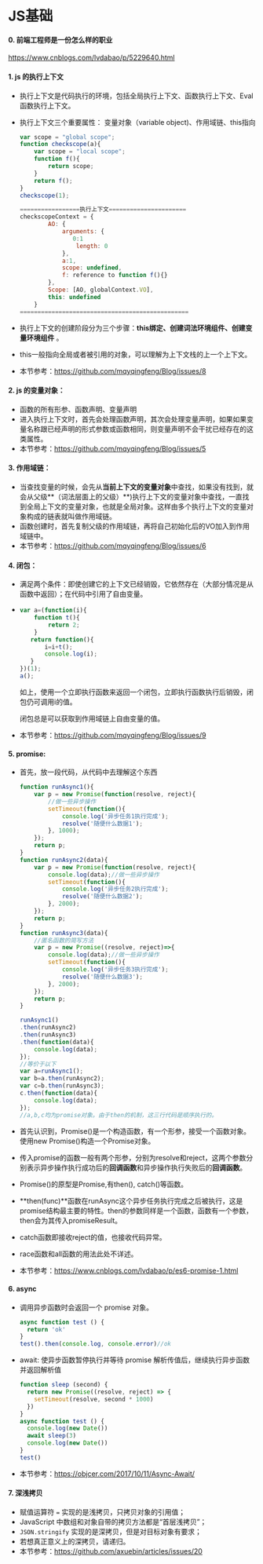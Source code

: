 <h1>JS基础</h1>

#### 0. 前端工程师是一份怎么样的职业

https://www.cnblogs.com/lvdabao/p/5229640.html

#### 1. js 的执行上下文

   - 执行上下文是代码执行的环境，包括全局执行上下文、函数执行上下文、Eval函数执行上下文。

   - 执行上下文三个重要属性： 变量对象（variable object)、作用域链、this指向

     ```js
     var scope = "global scope";
     function checkscope(a){
         var scope = "local scope";
         function f(){
             return scope;
         }
         return f();
     }
     checkscope(1);
     
     =================执行上下文======================
     checkscopeContext = {
             AO: {
                 arguments: {
                 	0:1
                     length: 0
                 },
                 a:1,
                 scope: undefined,
                 f: reference to function f(){}
             },
             Scope: [AO, globalContext.VO],
             this: undefined
         }
     ================================================
     ```

   - 执行上下文的创建阶段分为三个步骤：**this绑定、创建词法环境组件、创建变量环境组件** 。

   - this一般指向全局或者被引用的对象，可以理解为上下文栈的上一个上下文。

   - 本节参考：https://github.com/mqyqingfeng/Blog/issues/8

#### 2. js 的变量对象：

   - 函数的所有形参、函数声明、变量声明
   - 进入执行上下文时，首先会处理函数声明，其次会处理变量声明，如果如果变量名称跟已经声明的形式参数或函数相同，则变量声明不会干扰已经存在的这类属性。
   - 本节参考：https://github.com/mqyqingfeng/Blog/issues/5

#### 3. 作用域链：

   - 当查找变量的时候，会先从**当前上下文的变量对象**中查找，如果没有找到，就会从父级**（词法层面上的父级）**)执行上下文的变量对象中查找，一直找到全局上下文的变量对象，也就是全局对象。这样由多个执行上下文的变量对象构成的链表就叫做作用域链。
   - 函数创建时，首先复制父级的作用域链，再将自己初始化后的VO加入到作用域链中。
   - 本节参考：https://github.com/mqyqingfeng/Blog/issues/6

#### 4. 闭包：

   - 满足两个条件：即使创建它的上下文已经销毁，它依然存在（大部分情况是从函数中返回）；在代码中引用了自由变量。

   - ```js
     var a=(function(i){
         function t(){
             return 2;
         }
     	return function(){
     		i=i+t();
     		console.log(i);
     	}
     })(1);
     a();
     ```

     如上，使用一个立即执行函数来返回一个闭包，立即执行函数执行后销毁，闭包仍可调用i的值。	

     闭包总是可以获取到作用域链上自由变量的值。

   - 本节参考：https://github.com/mqyqingfeng/Blog/issues/9

#### 5. promise:

   - 首先，放一段代码，从代码中去理解这个东西

     ```js
     function runAsync1(){
         var p = new Promise(function(resolve, reject){
             //做一些异步操作
             setTimeout(function(){
                 console.log('异步任务1执行完成');
                 resolve('随便什么数据1');
             }, 1000);
         });
         return p;            
     }
     function runAsync2(data){
         var p = new Promise(function(resolve, reject){
             console.log(data);//做一些异步操作
             setTimeout(function(){
                 console.log('异步任务2执行完成');
                 resolve('随便什么数据2');
             }, 2000);
         });
         return p;            
     }
     function runAsync3(data){
         //匿名函数的简写方法
         var p = new Promise((resolve, reject)=>{
             console.log(data);//做一些异步操作
             setTimeout(function(){
                 console.log('异步任务3执行完成');
                 resolve('随便什么数据3');
             }, 2000);
         });
         return p;            
     }
     
     runAsync1()
     .then(runAsync2)
     .then(runAsync3)
     .then(function(data){
         console.log(data);
     });
     //等价于以下
     var a=runAsync1();
     var b=a.then(runAsync2);
     var c=b.then(runAsync3);
     c.then(function(data){
         console.log(data);
     });
     //a,b,c均为promise对象。由于then的机制，这三行代码是顺序执行的。
     ```

     

   - 首先认识到，Promise()是一个构造函数，有一个形参，接受一个函数对象。使用new Promise()构造一个Promise对象。

   - 传入promise的函数一般有两个形参，分别为resolve和reject，这两个参数分别表示异步操作执行成功后的**回调函数**和异步操作执行失败后的**回调函数**。

   - Promise()的原型是Promise,有then(), catch()等函数。

   - **then(func)**函数在runAsync这个异步任务执行完成之后被执行，这是promise结构最主要的特性。then的参数同样是一个函数，函数有一个参数，then会为其传入promiseResult。

   - catch函数即接收reject的值，也接收代码异常。

   - race函数和all函数的用法此处不详述。

   - 本节参考：https://www.cnblogs.com/lvdabao/p/es6-promise-1.html

#### 6. async

   - 调用异步函数时会返回一个 promise 对象。

     ```js
     async function test () {
       return 'ok'
     }
     test().then(console.log, console.error)//ok
     ```

   - await: 使异步函数暂停执行并等待 promise 解析传值后，继续执行异步函数并返回解析值

     ```js
     function sleep (second) {
       return new Promise((resolve, reject) => {
         setTimeout(resolve, second * 1000)
       })
     }
     async function test () {
       console.log(new Date())
       await sleep(3)
       console.log(new Date())
     }
     test()
     ```

   - 本节参考：https://objcer.com/2017/10/11/Async-Await/

#### 7. 深浅拷贝

   - 赋值运算符 `=` 实现的是浅拷贝，只拷贝对象的引用值；
   - JavaScript 中数组和对象自带的拷贝方法都是“首层浅拷贝”；
   - `JSON.stringify` 实现的是深拷贝，但是对目标对象有要求；
   - 若想真正意义上的深拷贝，请递归。
   - 本节参考：https://github.com/axuebin/articles/issues/20

#### 



 

